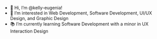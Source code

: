 - 👋 Hi, I’m @kelly-eugenia!
- 👀 I’m interested in Web Development, Software Development, UI/UX Design, and Graphic Design
- 📚 I’m currently learning Software Development with a minor in UX Interaction Design
